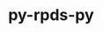 ---
title: "py-rpds-py"
layout: cache
categories: [package, develop-2025-03-09]
meta: {"compilers": ["gcc@=11.1.0", "gcc@=11.4.0", "gcc@=7.5.0"], "num_specs": 8, "num_specs_by_stack": {"data-vis-sdk": 1, "e4s": 3, "e4s-neoverse-v2": 2, "radiuss": 2, "root": 8}, "oss": ["ubuntu18.04", "ubuntu20.04", "ubuntu22.04"], "platforms": ["linux"], "stacks": ["data-vis-sdk", "e4s", "e4s-neoverse-v2", "radiuss", "root"], "targets": ["neoverse_v2", "x86_64_v3"], "versions": ["0.20.0"]}
spec_details: [{"compiler": "gcc@=11.4.0", "hash": "apic4k67gnrmulqvmiiatskfbk4jn27r", "os": "ubuntu22.04", "platform": "linux", "size": "-", "stacks": ["e4s", "root"], "target": "x86_64_v3", "variants": ["build_system=python_pip"], "versions": ["0.20.0"]}, {"compiler": "gcc@=11.4.0", "hash": "b4xnpyp3cswtzjgslo2bylapxw3k2f46", "os": "ubuntu22.04", "platform": "linux", "size": "-", "stacks": ["e4s-neoverse-v2", "root"], "target": "neoverse_v2", "variants": ["build_system=python_pip"], "versions": ["0.20.0"]}, {"compiler": "gcc@=11.4.0", "hash": "mztcjk77v5bs5mq627atpboyxxpkv6qb", "os": "ubuntu22.04", "platform": "linux", "size": "-", "stacks": ["e4s", "root"], "target": "x86_64_v3", "variants": ["build_system=python_pip"], "versions": ["0.20.0"]}, {"compiler": "gcc@=11.1.0", "hash": "pwi6fn57bfahejb67r5yvrhv6zdlvlgz", "os": "ubuntu20.04", "platform": "linux", "size": "-", "stacks": ["data-vis-sdk", "root"], "target": "x86_64_v3", "variants": ["build_system=python_pip"], "versions": ["0.20.0"]}, {"compiler": "gcc@=7.5.0", "hash": "qtsqcrnt5hjaybwle2m6uuevokclj2l2", "os": "ubuntu18.04", "platform": "linux", "size": "-", "stacks": ["radiuss", "root"], "target": "x86_64_v3", "variants": ["build_system=python_pip"], "versions": ["0.20.0"]}, {"compiler": "gcc@=7.5.0", "hash": "wn5fxr7vwalbh3l7oizqf4murtjbvnab", "os": "ubuntu18.04", "platform": "linux", "size": "-", "stacks": ["radiuss", "root"], "target": "x86_64_v3", "variants": ["build_system=python_pip"], "versions": ["0.20.0"]}, {"compiler": "gcc@=11.4.0", "hash": "xd6vzw4qnxsizvwj4x3vfzqikhn4g3nz", "os": "ubuntu22.04", "platform": "linux", "size": "-", "stacks": ["e4s", "root"], "target": "x86_64_v3", "variants": ["build_system=python_pip"], "versions": ["0.20.0"]}, {"compiler": "gcc@=11.4.0", "hash": "ztmamfu5v5rghvm262lw43lak3tjey4q", "os": "ubuntu22.04", "platform": "linux", "size": "-", "stacks": ["e4s-neoverse-v2", "root"], "target": "neoverse_v2", "variants": ["build_system=python_pip"], "versions": ["0.20.0"]}]
---